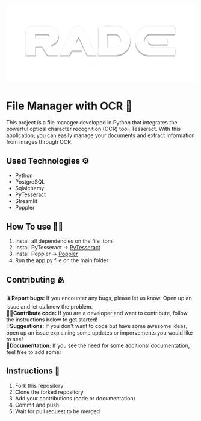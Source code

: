 <h1 align='center'>
  <img src='projeto_ciclo1/pages_library/Icons/light.png'/>
</h1>

# File Manager with OCR 📄
This project is a file manager developed in Python that integrates the powerful optical character recognition (OCR) tool, Tesseract. With this application, you can easily manage your documents and extract information from images through OCR.

## Used Technologies ⚙️
* Python
* PostgreSQL
* Sqlalchemy
* PyTesseract
* Streamlit
* Poppler

## How To use 👩‍💻
1. Install all dependencies on the file .toml
2. Install PyTesseract -> [PyTesseract](https://pypi.org/project/pytesseract/#description)
3. Install Poppler -> [Poppler](https://github.com/oschwartz10612/poppler-windows/releases/tag/v24.02.0-0)
4. Run the app.py file on the main folder

## Contributing 🫂
🪲**Report bugs:** If you encounter any bugs, please let us know. Open up an issue and let us know the problem.</br>
👨‍💻**Contribute code:** If you are a developer and want to contribute, follow the instructions below to get started!</br>
💡**Suggestions:** If you don't want to code but have some awesome ideas, open up an issue explaining some updates or imporvements you would like to see!</br>
📄**Documentation:** If you see the need for some additional documentation, feel free to add some!</br>

## Instructions 📝
1. Fork this repository
2. Clone the forked repository
3. Add your contributions (code or documentation)
4. Commit and push
5. Wait for pull request to be merged
